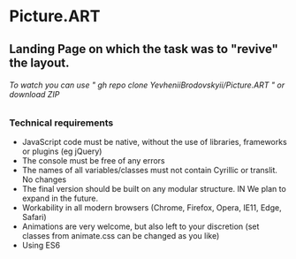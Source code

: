 # Picture.ART 

## Landing Page on which the task was to "revive" the layout.

###### To watch you can use " gh repo clone YevheniiBrodovskyii/Picture.ART " or download ZIP

### Technical requirements 

- JavaScript code must be native, without the use of libraries,
frameworks or plugins (eg jQuery)
- The console must be free of any errors
- The names of all variables/classes must not contain Cyrillic or
translit. No changes
- The final version should be built on any modular structure. IN
We plan to expand in the future.
- Workability in all modern browsers (Chrome, Firefox, Opera,
IE11, Edge, Safari)
- Animations are very welcome, but also left to your discretion
(set classes from animate.css can be changed as you like)
- Using ES6
